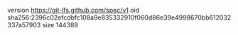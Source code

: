 version https://git-lfs.github.com/spec/v1
oid sha256:2396c02efcdbfc108a9e835332910f060d86e39e4998670bb612032337a57903
size 144389
